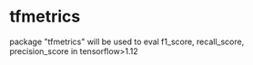 # tfmetrics
package "tfmetrics" will be used to eval f1_score, recall_score, precision_score in tensorflow>1.12
